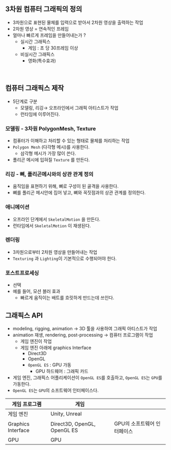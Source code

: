 ## 3차원 컴퓨터 그래픽의 정의
- 3차원으로 표현된 물체를 입력으로 받아서 2차원 영상을 출력하는 작업
- 2차원 영상 = 연속적인 프레임
- 얼마나 빠르게 프레임을 만들어내는가 ?
    - 실시간 그래픽스
        - 게임 : 초 당 30프레임 이상
    - 비실시간 그래픽스
        - 영화(특수효과)
</br>

## 컴퓨터 그래픽스 제작

- 5단계로 구분
    - 모델링, 리깅→ 오프라인에서 그래픽 아티스트가 작업
    - 런타임에 이루어진다.

### 모델링 - 3차원 PolygonMesh, Texture


- 컴퓨터가 이해하고 처리할 수 있는 형태로 물체를 처리하는 작업
- `Polygon Mesh` (다각형 메시)를 사용한다.
    - 삼각형 메시가 가장 많이 쓴다.
- 폴리곤 메시에 입혀질 `Texture` 를 만든다.

### 리깅 - 뼈, 폴리곤메시와의 상관 관계 정의


- 움직임을 표현하기 위해, 뼈로 구성이 된 골격을 사용한다.
- 뼈를 폴리곤 메시안에 집어 넣고, 뼈와 꼭짓점과의 상관 관계를 정의한다.

### 애니메이션


- 오프라인 단계에서 `SkeletalMotion` 을 만든다.
- 런타임에서 `SkeletalMotion` 이 재생된다.

### 렌더링

- 3차원으로부터 2차원 영상을 만들어내는 작업
- `Texturing` 과 `Lighting`이 기본적으로 수행되어야 한다.

### 포스트프로세싱

- 선택
- 예를 들어, 모션 블러 효과
    - 빠르게 움직이는 배트를 흐릿하게 만드는데 쓰인다.

## 그래픽스 API

- modeling, rigging, animation → 3D 툴을 사용하여 그래픽 아티스트가 작업
- animation 재생, rendering, post-processing → 컴퓨터 프로그램이 작업
    - 게임 엔진이 작업
    - 게임 엔진 아래에 graphics Interface
        - Direct3D
        - OpenGL
        - `OpenGL ES` : GPU 가동
            - GPU 하드웨어 : 그래픽 카드
- 게임 엔진, 그래픽스 어플리케이션이 `OpenGL ES`를 호출하고, `OpenGL ES`는 `GPU`를 가동한다.
- `OpenGL ES`는 `GPU`의 소프트웨어 인터페이스다.

| 게임 프로그램 | 게임 |  |
| --- | --- | --- |
| 게임 엔진 | Unity, Unreal |  |
| Graphics Interface | Direct3D, OpenGL, OpenGL ES | GPU의 소프트웨어 인터페이스 |
| GPU | GPU |  |
